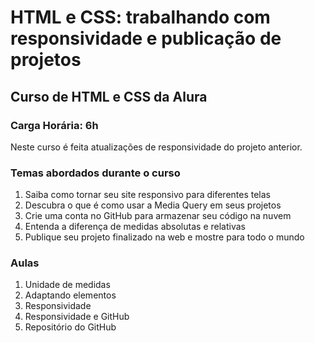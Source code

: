 # HTML e CSS: trabalhando com responsividade e publicação de projetos

## Curso de HTML e CSS da Alura
### Carga Horária: 6h

Neste curso é feita atualizações de responsividade do projeto anterior.

### Temas abordados durante o curso
1. Saiba como tornar seu site responsivo para diferentes telas
2. Descubra o que é como usar a Media Query em seus projetos
3. Crie uma conta no GitHub para armazenar seu código na nuvem
4. Entenda a diferença de medidas absolutas e relativas
5. Publique seu projeto finalizado na web e mostre para todo o mundo

### Aulas

1. Unidade de medidas
2. Adaptando elementos
3. Responsividade
4. Responsividade e GitHub
5. Repositório do GitHub
